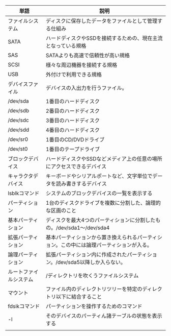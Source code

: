 
| 単語          | 説明                                           |
| ----------- | -------------------------------------------- |
| ファイルシステム    | ディスクに保存したデータをファイルとして管理する仕組み                  |
| SATA        | ハードディスクやSSDを接続するための、現在主流となっている規格             |
| SAS         | SATAよりも高速で信頼性が高い規格                           |
| SCSI        | 様々な周辺機器を接続する規格                               |
| USB         | 外付けで利用できる規格                                  |
| デバイスファイル    | デバイスの入出力を行うファイル。                             |
| /dev/sda    | 1番目のハードディスク                                  |
| /dev/sdb    | 2番目のハードディスク                                  |
| /dev/sdc    | 3番目のハードディスク                                  |
| /dev/sdd    | 4番目のハードディスク                                  |
| /dev/sr0    | 1番目のCD/DVDドライブ                               |
| /dev/st0    | 1番目のテープドライブ                                  |
| ブロックデバイス    | ハードディスクやSSDなどメディア上の任意の場所にアクセスできるデバイス         |
| キャラクタデバイス   | キーボードやシリアルポートなど、文字単位でデータを読み書きするデバイス          |
| lsblkコマンド   | システムのブロックデバイスの一覧を表示する                        |
| パーティション     | 1台のディスクドライブを複数に分割した、論理的な区画のこと                |
| 基本パーティション   | ディスクを最大4つのパーティションに分割したもの。/dev/sda1〜/dev/sda4 |
| 拡張パーティション   | 基本パーティションから置き換えられるパーティション。この中には論理パーティションが入る。 |
| 論理パーティション   | 拡張パーティション内に作成されたパーティション。/dev/sda5以降しか入らない。   |
| ルートファイルシステム | /ディレクトリを吹くうファイルシステム                          |
| マウント        | ファイル内のディレクトリツリーを特定のディレクトリ以下に結合すること           |
| fdsikコマンド   | パーティションを操作するためのコマンド                          |
| -l          | そのデバイスのパーティん諸テーブルの状態を表示する                    |
|             |                                              |
